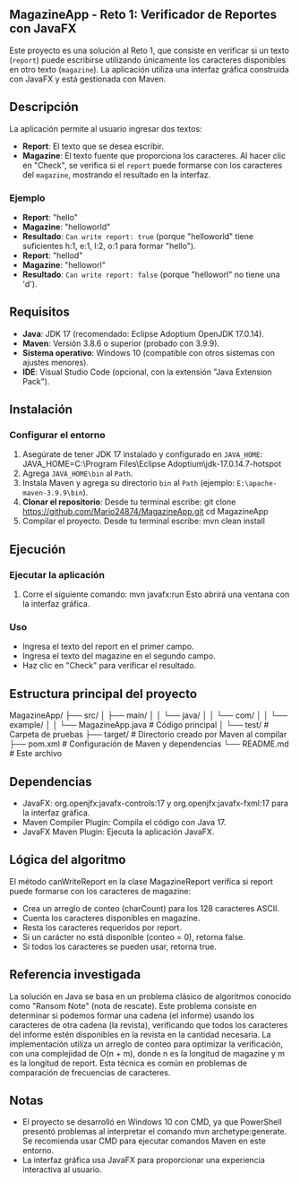 ## MagazineApp - Reto 1: Verificador de Reportes con JavaFX

Este proyecto es una solución al Reto 1, que consiste en verificar si un texto (`report`) puede escribirse utilizando únicamente los caracteres disponibles en otro texto (`magazine`). La aplicación utiliza una interfaz gráfica construida con JavaFX y está gestionada con Maven.

## Descripción

La aplicación permite al usuario ingresar dos textos:
- **Report**: El texto que se desea escribir.
- **Magazine**: El texto fuente que proporciona los caracteres.
Al hacer clic en "Check", se verifica si el `report` puede formarse con los caracteres del `magazine`, mostrando el resultado en la interfaz.

### Ejemplo
- **Report**: "hello"
- **Magazine**: "helloworld"
- **Resultado**: `Can write report: true` (porque "helloworld" tiene suficientes h:1, e:1, l:2, o:1 para formar "hello").
- **Report**: "hellod"
- **Magazine**: "helloworl"
- **Resultado**: `Can write report: false` (porque "helloworl" no tiene una 'd').

## Requisitos

- **Java**: JDK 17 (recomendado: Eclipse Adoptium OpenJDK 17.0.14).
- **Maven**: Versión 3.8.6 o superior (probado con 3.9.9).
- **Sistema operativo**: Windows 10 (compatible con otros sistemas con ajustes menores).
- **IDE**: Visual Studio Code (opcional, con la extensión "Java Extension Pack").

## Instalación

### Configurar el entorno
1. Asegúrate de tener JDK 17 instalado y configurado en `JAVA_HOME`:
JAVA_HOME=C:\Program Files\Eclipse Adoptium\jdk-17.0.14.7-hotspot
2. Agrega `JAVA_HOME\bin` al `Path`.
3. Instala Maven y agrega su directorio `bin` al `Path` (ejemplo: `E:\apache-maven-3.9.9\bin`).
4. **Clonar el repositorio**:
Desde tu terminal escribe: 
git clone https://github.com/Mario24874/MagazineApp.git
cd MagazineApp
5. Compilar el proyecto.
Desde tu terminal escribe:
mvn clean install

## Ejecución

### Ejecutar la aplicación
1. Corre el siguiente comando:
mvn javafx:run
Esto abrirá una ventana con la interfaz gráfica.

### Uso
- Ingresa el texto del report en el primer campo.
- Ingresa el texto del magazine en el segundo campo.
- Haz clic en "Check" para verificar el resultado.

## Estructura principal del proyecto

MagazineApp/
├── src/
│   ├── main/
│   │   └── java/
│   │       └── com/
│   │           └── example/
│   │               └── MagazineApp.java  # Código principal 
│   └── test/           # Carpeta de pruebas
├── target/             # Directorio creado por Maven al compilar
├── pom.xml             # Configuración de Maven y dependencias
└── README.md           # Este archivo

## Dependencias

- JavaFX: org.openjfx:javafx-controls:17 y org.openjfx:javafx-fxml:17 para la interfaz gráfica.
- Maven Compiler Plugin: Compila el código con Java 17.
- JavaFX Maven Plugin: Ejecuta la aplicación JavaFX.

## Lógica del algoritmo

El método canWriteReport en la clase MagazineReport verifica si report puede formarse con los caracteres de magazine:

- Crea un arreglo de conteo (charCount) para los 128 caracteres ASCII.
- Cuenta los caracteres disponibles en magazine.
- Resta los caracteres requeridos por report.
- Si un carácter no está disponible (conteo = 0), retorna false.
- Si todos los caracteres se pueden usar, retorna true.

## Referencia investigada

La solución en Java se basa en un problema clásico de algoritmos conocido como "Ransom Note" (nota de rescate). Este problema consiste en determinar si podemos formar una cadena (el informe) usando los caracteres de otra cadena (la revista), verificando que todos los caracteres del informe estén disponibles en la revista en la cantidad necesaria. La implementación utiliza un arreglo de conteo para optimizar la verificación, con una complejidad de O(n + m), donde n es la longitud de magazine y m es la longitud de report. Esta técnica es común en problemas de comparación de frecuencias de caracteres.

## Notas

- El proyecto se desarrolló en Windows 10 con CMD, ya que PowerShell presentó problemas al interpretar el comando mvn archetype:generate. Se recomienda usar CMD para ejecutar comandos Maven en este entorno.
- La interfaz gráfica usa JavaFX para proporcionar una experiencia interactiva al usuario.
